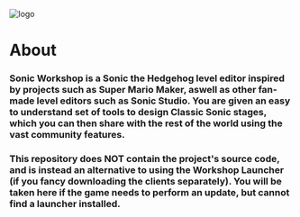 ![logo](https://user-images.githubusercontent.com/80713068/232776718-662bf573-bf86-4e11-92db-25b01d13921c.png)

# **About**

### **Sonic Workshop** is a Sonic the Hedgehog level editor inspired by projects such as **Super Mario Maker**, aswell as other fan-made level editors such as **Sonic Studio**. You are given an easy to understand set of tools to design Classic Sonic stages, which you can then share with the rest of the world using the vast community features.

### This repository does NOT contain the project's source code, and is instead an alternative to using the Workshop Launcher (if you fancy downloading the clients separately). You will be taken here if the game needs to perform an update, but cannot find a launcher installed.



